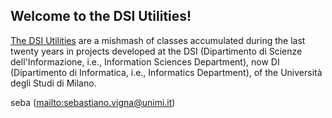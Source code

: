 Welcome to the DSI Utilities!
-----------------------------

[The DSI Utilities](http://dsiutils.di.unimi.it/) are a mishmash of
classes accumulated during the last twenty years in projects developed at
the DSI (Dipartimento di Scienze dell'Informazione, i.e., Information
Sciences Department), now DI (Dipartimento di Informatica, i.e.,
Informatics Department), of the Università degli Studi di Milano.

seba (<mailto:sebastiano.vigna@unimi.it>)
